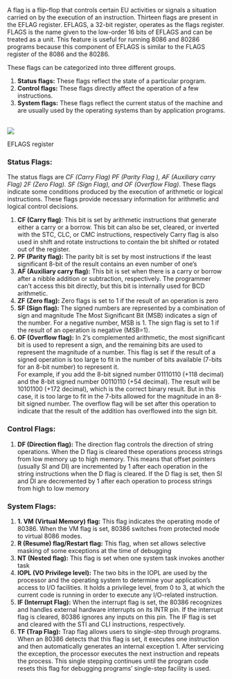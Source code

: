 A flag is a flip-flop that controls certain EU activities or signals a situation carried on by the execution of an instruction. Thirteen flags are present in the EFLAG register. EFLAGS, a 32-bit register, operates as the flags register. FLAGS is the name given to the low-order 16 bits of EFLAGS and can be treated as a unit. This feature is useful for running 8086 and 80286 programs because this component of EFLAGS is similar to the FLAGS register of the 8086 and the 80286.

These flags can be categorized into three different groups.

1. **Status flags:** These flags reflect the state of a particular program.
2. **Control flags:** These flags directly affect the operation of a few instructions.
3. **System flags:** These flags reflect the current status of the machine and are usually used by the operating systems than by application programs.  
     

![](https://media.geeksforgeeks.org/wp-content/uploads/20220816170724/EFLAGSregistersof80386microprocessor-660x330.jpg)

EFLAGS register

### Status Flags: 

The status flags are _CF (Carry Flag) PF (Parity Flag ), AF (Auxiliary carry Flag) 2F (Zero Flag). SF (Sign Flag), and OF (Overflow Flag)_. These flags indicate some conditions produced by the execution of arithmetic or logical instructions. These flags provide necessary information for arithmetic and logical control decisions.

1. **CF (Carry flag)**: This bit is set by arithmetic instructions that generate either a carry or a borrow. This bit can also be set, cleared, or inverted with the STC, CLC, or CMC instructions, respectively Carry flag is also used in shift and rotate instructions to contain the bit shifted or rotated out of the register.
2. **PF (Parity flag):** The parity bit is set by most instructions if the least significant 8-bit of the result contains an even number of one’s
3. **AF (Auxiliary carry flag):** This bit is set when there is a carry or borrow after a nibble addition or subtraction, respectively. The programmer can’t access this bit directly, but this bit is internally used for BCD arithmetic.
4. **ZF (Zero flag):** Zero flags is set to 1 if the result of an operation is zero
5. **SF (Sign flag):** The signed numbers are represented by a combination of sign and magnitude The Most Significant Bit (MSB) indicates a sign of the number. For a negative number, MSB is 1. The sign flag is set to 1 if the result of an operation is negative (MSB=1).
6. **OF (Overflow flag):** In 2’s complemented arithmetic, the most significant bit is used to represent a sign, and the remaining bits are used to represent the magnitude of a number. This flag is set if the result of a signed operation is too large to fit in the number of bits available (7-bits for an 8-bit number) to represent it.  
    For example, if you add the 8-bit signed number 01110110 (+118 decimal) and the 8-bit signed number 00110110 (+54 decimal). The result will be 10101100 (+172 decimal), which is the correct binary result. But in this case, it is too large to fit in the 7-bits allowed for the magnitude in an 8-bit signed number. The overflow flag will be set after this operation to indicate that the result of the addition has overflowed into the sign bit.

### Control Flags:

1. **DF (Direction flag):** The direction flag controls the direction of string operations. When the D flag is cleared these operations process strings from low memory up to high memory. This means that offset pointers (usually SI and DI) are incremented by 1 after each operation in the string instructions when the D flag is cleared. If the D flag is set, then SI and DI are decremented by 1 after each operation to process strings from high to low memory

### System Flags:

1. **1. VM (Virtual Memory) flag:** This flag indicates the operating mode of 80386. When the VM flag is set, 80386 switches from protected mode to virtual 8086 modes.
2. **R (Resume) flag/Restart flag:** This flag, when set allows selective masking of some exceptions at the time of debugging
3. **NT (Nested flag):** This flag is set when one system task invokes another task
4. **IOPL (VO Privilege level):** The two bits in the IOPL are used by the processor and the operating system to determine your application’s access to I/O facilities. It holds a privilege level, from 0 to 3, at which the current code is running in order to execute any I/O-related instruction.
5. **IF (Interrupt Flag):** When the interrupt flag is set, the 80386 recognizes and handles external hardware interrupts on its INTR pin. If the interrupt flag is cleared, 80386 ignores any inputs on this pin. The IF flag is set and cleared with the STI and CLI instructions, respectively.
6. **TF (Trap Flag):** Trap flag allows users to single-step through programs. When an 80386 detects that this flag is set, it executes one instruction and then automatically generates an internal exception 1. After servicing the exception, the processor executes the next instruction and repeats the process. This single stepping continues until the program code resets this flag for debugging programs’ single-step facility is used.